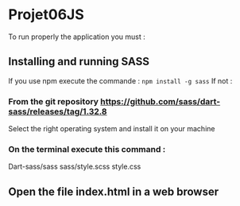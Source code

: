# Projet06JS

To run properly the application you must :
## Installing and running SASS
If you use npm execute the commande : ``` npm install -g sass ```
If not : 
### From the git repository https://github.com/sass/dart-sass/releases/tag/1.32.8
Select the right operating system and install it on your machine
### On the terminal execute this command :
Dart-sass/sass sass/style.scss style.css

## Open the file index.html in a web browser
